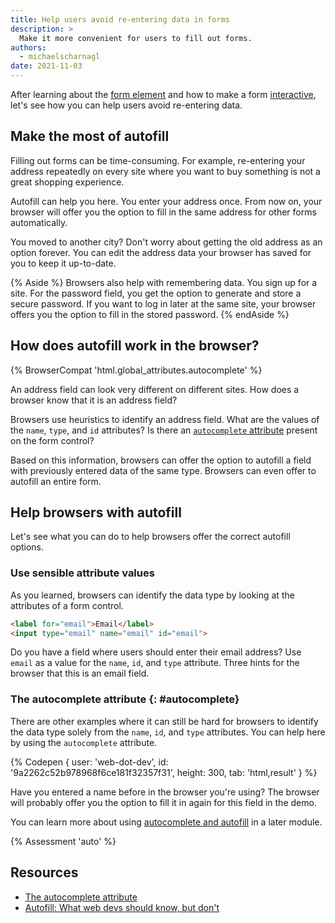 ```yaml
---
title: Help users avoid re-entering data in forms
description: >
  Make it more convenient for users to fill out forms.
authors:
  - michaelscharnagl
date: 2021-11-03
---
```


After learning about the
[form element](/learn/forms/form-element) and how to make a form
[interactive](/learn/forms/form-fields),
let's see how you can help users avoid re-entering data.

## Make the most of autofill

Filling out forms can be time-consuming.
For example, re-entering your address repeatedly on every site where you want to buy something is not a great shopping experience.

Autofill can help you here.
You enter your address once.
From now on, your browser will offer you the option to fill in the same address for other forms automatically.

You moved to another city?
Don't worry about getting the old address as an option forever.
You can edit the address data your browser has saved for you to keep it up-to-date.

{% Aside %}
Browsers also help with remembering data. You sign up for a site.
For the password field, you get the option to generate and store a secure password.
If you want to log in later at the same site, your browser offers you the option to fill in the stored password.
{% endAside %}

## How does autofill work in the browser?
{% BrowserCompat 'html.global_attributes.autocomplete' %}

An address field can look very different on different sites.
How does a browser know that it is an address field?

Browsers use
heuristics to identify an address field.
What are the values of the `name`, `type`, and `id` attributes?
Is there an [`autocomplete` attribute](/learn/forms/auto#autocomplete) present on the form control?

Based on this information,
browsers can offer the option to autofill a field with previously entered data of the same type.
Browsers can even offer to autofill an entire form.

## Help browsers with autofill

Let's see what you can do to help browsers offer the correct autofill options.

### Use sensible attribute values

As you learned, browsers can identify the data type by looking at the attributes of a form control.

```html
<label for="email">Email</label>
<input type="email" name="email" id="email">
```
Do you have a field where users should enter their email address?
Use `email` as a value for the `name`, `id`, and `type` attribute.
Three hints for the browser that this is an email field.

### The autocomplete attribute {: #autocomplete}

There are other examples where it can still be hard for browsers to identify the data type solely from the `name`, `id`, and `type` attributes.
You can help here by using the `autocomplete` attribute.

{% Codepen {
  user: 'web-dot-dev',
  id: '9a2262c52b978968f6ce181f32357f31',
  height: 300,
  tab: 'html,result'
} %}

Have you entered a name before in the browser you're using?
The browser will probably offer you the option to fill it in again for this field in the demo.

You can learn more about using
[autocomplete and autofill](/learn/forms/autofill) in a later module.

{% Assessment 'auto' %}

## Resources

- [The autocomplete attribute](https://developer.mozilla.org/docs/Web/HTML/Attributes/autocomplete)
- [Autofill: What web devs should know, but don't](https://cloudfour.com/thinks/autofill-what-web-devs-should-know-but-dont)
